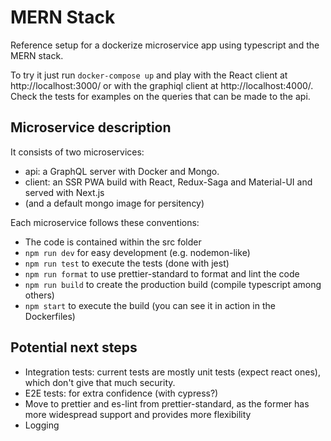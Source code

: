 # MERN Stack

Reference setup for a dockerize microservice app using typescript and the MERN stack.

To try it just run `docker-compose up` and play with the React client at http://localhost:3000/ or with the graphiql client at http://localhost:4000/. Check the tests for examples on the queries that can be made to the api.

## Microservice description

It consists of two microservices:

- api: a GraphQL server with Docker and Mongo.
- client: an SSR PWA build with React, Redux-Saga and Material-UI and served with Next.js
- (and a default mongo image for persitency)

Each microservice follows these conventions:

- The code is contained within the src folder
- `npm run dev` for easy development (e.g. nodemon-like)
- `npm run test` to execute the tests (done with jest)
- `npm run format` to use prettier-standard to format and lint the code
- `npm run build` to create the production build (compile typescript among others)
- `npm start` to execute the build (you can see it in action in the Dockerfiles)

## Potential next steps

- Integration tests: current tests are mostly unit tests (expect react ones), which don't give that much security.
- E2E tests: for extra confidence (with cypress?)
- Move to prettier and es-lint from prettier-standard, as the former has more widespread support and provides more flexibility
- Logging
